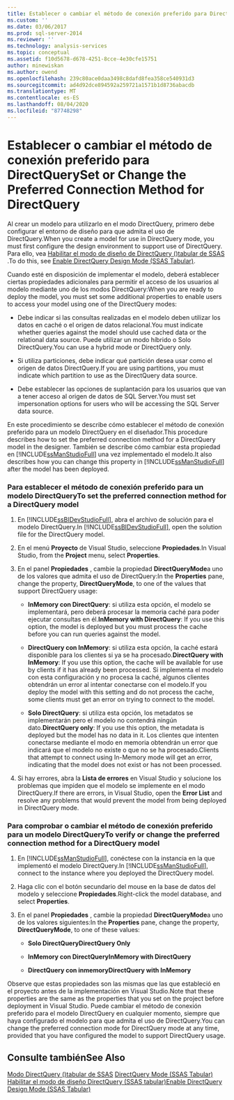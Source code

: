 ```yaml
---
title: Establecer o cambiar el método de conexión preferido para DirectQuery | Microsoft Docs
ms.custom: ''
ms.date: 03/06/2017
ms.prod: sql-server-2014
ms.reviewer: ''
ms.technology: analysis-services
ms.topic: conceptual
ms.assetid: f10d5678-d678-4251-8cce-4e30cfe15751
author: minewiskan
ms.author: owend
ms.openlocfilehash: 239c80ace0daa3498c8dafd8fea358ce540931d3
ms.sourcegitcommit: ad4d92dce894592a259721a1571b1d8736abacdb
ms.translationtype: MT
ms.contentlocale: es-ES
ms.lasthandoff: 08/04/2020
ms.locfileid: "87748298"
---
```

# <a name="set-or-change-the-preferred-connection-method-for-directquery"></a><span data-ttu-id="04c9a-102">Establecer o cambiar el método de conexión preferido para DirectQuery</span><span class="sxs-lookup"><span data-stu-id="04c9a-102">Set or Change the Preferred Connection Method for DirectQuery</span></span>
  <span data-ttu-id="04c9a-103">Al crear un modelo para utilizarlo en el modo DirectQuery, primero debe configurar el entorno de diseño para que admita el uso de DirectQuery.</span><span class="sxs-lookup"><span data-stu-id="04c9a-103">When you create a model for use in DirectQuery mode, you must first configure the design environment to support use of DirectQuery.</span></span> <span data-ttu-id="04c9a-104">Para ello, vea [Habilitar el modo de diseño de DirectQuery &#40;&#41;tabular de SSAS ](tabular-models/enable-directquery-mode-in-ssdt.md).</span><span class="sxs-lookup"><span data-stu-id="04c9a-104">To do this, see [Enable DirectQuery Design Mode &#40;SSAS Tabular&#41;](tabular-models/enable-directquery-mode-in-ssdt.md).</span></span>  
  
 <span data-ttu-id="04c9a-105">Cuando esté en disposición de implementar el modelo, deberá establecer ciertas propiedades adicionales para permitir el acceso de los usuarios al modelo mediante uno de los modos DirectQuery:</span><span class="sxs-lookup"><span data-stu-id="04c9a-105">When you are ready to deploy the model, you must set some additional properties to enable users to access your model using one of the DirectQuery modes:</span></span>  
  
-   <span data-ttu-id="04c9a-106">Debe indicar si las consultas realizadas en el modelo deben utilizar los datos en caché o el origen de datos relacional.</span><span class="sxs-lookup"><span data-stu-id="04c9a-106">You must indicate whether queries against the model should use cached data or the relational data source.</span></span> <span data-ttu-id="04c9a-107">Puede utilizar un modo híbrido o Solo DirectQuery.</span><span class="sxs-lookup"><span data-stu-id="04c9a-107">You can use a hybrid mode or DirectQuery only.</span></span>  
  
-   <span data-ttu-id="04c9a-108">Si utiliza particiones, debe indicar qué partición desea usar como el origen de datos DirectQuery.</span><span class="sxs-lookup"><span data-stu-id="04c9a-108">If you are using partitions, you must indicate which partition to use as the DirectQuery data source.</span></span>  
  
-   <span data-ttu-id="04c9a-109">Debe establecer las opciones de suplantación para los usuarios que van a tener acceso al origen de datos de SQL Server.</span><span class="sxs-lookup"><span data-stu-id="04c9a-109">You must set impersonation options for users who will be accessing the SQL Server data source.</span></span>  
  
 <span data-ttu-id="04c9a-110">En este procedimiento se describe cómo establecer el método de conexión preferido para un modelo DirectQuery en el diseñador.</span><span class="sxs-lookup"><span data-stu-id="04c9a-110">This procedure describes how to set the preferred connection method for a DirectQuery model in the designer.</span></span> <span data-ttu-id="04c9a-111">También se describe cómo cambiar esta propiedad en [!INCLUDE[ssManStudioFull](../includes/ssmanstudiofull-md.md)] una vez implementado el modelo.</span><span class="sxs-lookup"><span data-stu-id="04c9a-111">It also describes how you can change this property in [!INCLUDE[ssManStudioFull](../includes/ssmanstudiofull-md.md)] after the model has been deployed.</span></span>  
  
### <a name="to-set-the-preferred-connection-method-for-a-directquery-model"></a><span data-ttu-id="04c9a-112">Para establecer el método de conexión preferido para un modelo DirectQuery</span><span class="sxs-lookup"><span data-stu-id="04c9a-112">To set the preferred connection method for a DirectQuery model</span></span>  
  
1.  <span data-ttu-id="04c9a-113">En [!INCLUDE[ssBIDevStudioFull](../includes/ssbidevstudiofull-md.md)], abra el archivo de solución para el modelo DirectQuery.</span><span class="sxs-lookup"><span data-stu-id="04c9a-113">In [!INCLUDE[ssBIDevStudioFull](../includes/ssbidevstudiofull-md.md)], open the solution file for the DirectQuery model.</span></span>  
  
2.  <span data-ttu-id="04c9a-114">En el menú **Proyecto** de Visual Studio, seleccione **Propiedades**.</span><span class="sxs-lookup"><span data-stu-id="04c9a-114">In Visual Studio, from the **Project** menu, select **Properties**.</span></span>  
  
3.  <span data-ttu-id="04c9a-115">En el panel **Propiedades** , cambie la propiedad **DirectQueryMode**a uno de los valores que admita el uso de DirectQuery:</span><span class="sxs-lookup"><span data-stu-id="04c9a-115">In the **Properties** pane, change the property, **DirectQueryMode**, to one of the values that support DirectQuery usage:</span></span>  
  
    -   <span data-ttu-id="04c9a-116">**InMemory con DirectQuery**: si utiliza esta opción, el modelo se implementará, pero deberá procesar la memoria caché para poder ejecutar consultas en él.</span><span class="sxs-lookup"><span data-stu-id="04c9a-116">**InMemory with DirectQuery**: If you use this option, the model is deployed but you must process the cache before you can run queries against the model.</span></span>  
  
    -   <span data-ttu-id="04c9a-117">**DirectQuery con InMemory**: si utiliza esta opción, la caché estará disponible para los clientes si ya se ha procesado.</span><span class="sxs-lookup"><span data-stu-id="04c9a-117">**DirectQuery with InMemory**: If you use this option, the cache will be available for use by clients if it has already been processed.</span></span> <span data-ttu-id="04c9a-118">Si implementa el modelo con esta configuración y no procesa la caché, algunos clientes obtendrán un error al intentar conectarse con el modelo.</span><span class="sxs-lookup"><span data-stu-id="04c9a-118">If you deploy the model with this setting and do not process the cache, some clients must get an error on trying to connect to the model.</span></span>  
  
    -   <span data-ttu-id="04c9a-119">**Solo DirectQuery**: si utiliza esta opción, los metadatos se implementarán pero el modelo no contendrá ningún dato.</span><span class="sxs-lookup"><span data-stu-id="04c9a-119">**DirectQuery only**: If you use this option, the metadata is deployed but the model has no data in it.</span></span> <span data-ttu-id="04c9a-120">Los clientes que intenten conectarse mediante el modo en memoria obtendrán un error que indicará que el modelo no existe o que no se ha procesado.</span><span class="sxs-lookup"><span data-stu-id="04c9a-120">Clients that attempt to connect using In-Memory mode will get an error, indicating that the model does not exist or has not been processed.</span></span>  
  
4.  <span data-ttu-id="04c9a-121">Si hay errores, abra la **Lista de errores** en Visual Studio y solucione los problemas que impiden que el modelo se implemente en el modo DirectQuery.</span><span class="sxs-lookup"><span data-stu-id="04c9a-121">If there are errors, in Visual Studio, open the **Error List** and resolve any problems that would prevent the model from being deployed in DirectQuery mode.</span></span>  
  
### <a name="to-verify-or-change-the-preferred-connection-method-for-a-directquery-model"></a><span data-ttu-id="04c9a-122">Para comprobar o cambiar el método de conexión preferido para un modelo DirectQuery</span><span class="sxs-lookup"><span data-stu-id="04c9a-122">To verify or change the preferred connection method for a DirectQuery model</span></span>  
  
1.  <span data-ttu-id="04c9a-123">En [!INCLUDE[ssManStudioFull](../includes/ssmanstudiofull-md.md)], conéctese con la instancia en la que implementó el modelo DirectQuery.</span><span class="sxs-lookup"><span data-stu-id="04c9a-123">In [!INCLUDE[ssManStudioFull](../includes/ssmanstudiofull-md.md)], connect to the instance where you deployed the DirectQuery model.</span></span>  
  
2.  <span data-ttu-id="04c9a-124">Haga clic con el botón secundario del mouse en la base de datos del modelo y seleccione **Propiedades**.</span><span class="sxs-lookup"><span data-stu-id="04c9a-124">Right-click the model database, and select **Properties**.</span></span>  
  
3.  <span data-ttu-id="04c9a-125">En el panel **Propiedades** , cambie la propiedad **DirectQueryMode**a uno de los valores siguientes:</span><span class="sxs-lookup"><span data-stu-id="04c9a-125">In the **Properties** pane, change the property, **DirectQueryMode**, to one of these values:</span></span>  
  
    -   <span data-ttu-id="04c9a-126">**Solo DirectQuery**</span><span class="sxs-lookup"><span data-stu-id="04c9a-126">**DirectQuery Only**</span></span>  
  
    -   <span data-ttu-id="04c9a-127">**InMemory con DirectQuery**</span><span class="sxs-lookup"><span data-stu-id="04c9a-127">**InMemory with DirectQuery**</span></span>  
  
    -   <span data-ttu-id="04c9a-128">**DirectQuery con inmemory**</span><span class="sxs-lookup"><span data-stu-id="04c9a-128">**DirectQuery with InMemory**</span></span>  
  
 <span data-ttu-id="04c9a-129">Observe que estas propiedades son las mismas que las que estableció en el proyecto antes de la implementación en Visual Studio.</span><span class="sxs-lookup"><span data-stu-id="04c9a-129">Note that these properties are the same as the properties that you set on the project before deployment in Visual Studio.</span></span> <span data-ttu-id="04c9a-130">Puede cambiar el método de conexión preferido para el modelo DirectQuery en cualquier momento, siempre que haya configurado el modelo para que admita el uso de DirectQuery.</span><span class="sxs-lookup"><span data-stu-id="04c9a-130">You can change the preferred connection mode for DirectQuery mode at any time, provided that you have configured the model to support DirectQuery usage.</span></span>  
  
## <a name="see-also"></a><span data-ttu-id="04c9a-131">Consulte también</span><span class="sxs-lookup"><span data-stu-id="04c9a-131">See Also</span></span>  
 <span data-ttu-id="04c9a-132">[Modo DirectQuery &#40;&#41;tabular de SSAS](tabular-models/directquery-mode-ssas-tabular.md) </span><span class="sxs-lookup"><span data-stu-id="04c9a-132">[DirectQuery Mode &#40;SSAS Tabular&#41;](tabular-models/directquery-mode-ssas-tabular.md) </span></span>  
 [<span data-ttu-id="04c9a-133">Habilitar el modo de diseño DirectQuery &#40;SSAS tabular&#41;</span><span class="sxs-lookup"><span data-stu-id="04c9a-133">Enable DirectQuery Design Mode &#40;SSAS Tabular&#41;</span></span>](tabular-models/enable-directquery-mode-in-ssdt.md)  
  
  
